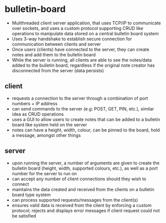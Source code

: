 # bulletin-board
- Mulithreaded client server application, that uses TCP/IP to communicate over sockets, and uses a custom protocol supporting CRUD like operations to manipulate data stored on a central bulletin board system
- Uses 3-way handshake to establish secure connection for communication between clients and server
- Once users (clients) have connected to the server, they can create notes and add them to the bulletin board
- While the server is running, all clients are able to see the notes/data added to the bulletin board, regardless if the original note creator has disconnected from the server (data persists)

## client 
- requests a connection to the server through a combination of port numbers + IP address
- can send commands to the server (e.g: POST, GET, PIN, etc.), similar idea as CRUD operations
- uses a GUI to allow users to create notes that can be added to a bulletin board like system held on the server
- notes can have a height, width, colour, can be pinned to the board, hold a message, amongst other things

## server
- upon running the server, a number of arguments are given to create the bulletin board (height, width, supported colours, etc.), as well as a port number for the server to run on
- can accept any number of client connections should they wish to connect
- maintains the data created and received from the clients on a bulletin board type system
- can process supported requests/messages from the client(s)
- ensures valid data is received from the client by enforcing a custom protocol; rejects and displays error messages if client request could not be satisfied
